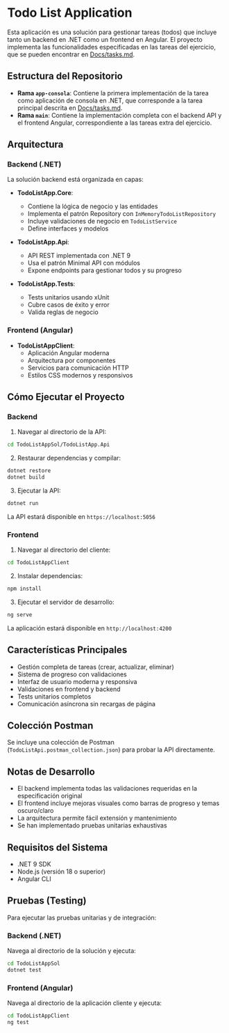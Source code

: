 # Todo List Application

Esta aplicación es una solución para gestionar tareas (todos) que incluye tanto un backend en .NET como un frontend en Angular. El proyecto implementa las funcionalidades especificadas en las tareas del ejercicio, que se pueden encontrar en [Docs/tasks.md](Docs/tasks.md).

## Estructura del Repositorio

- **Rama `app-consola`**: Contiene la primera implementación de la tarea como aplicación de consola en .NET, que corresponde a la tarea principal descrita en [Docs/tasks.md](Docs/tasks.md).
- **Rama `main`**: Contiene la implementación completa con el backend API y el frontend Angular, correspondiente a las tareas extra del ejercicio.

## Arquitectura

### Backend (.NET)

La solución backend está organizada en capas:

- **TodoListApp.Core**:

  - Contiene la lógica de negocio y las entidades
  - Implementa el patrón Repository con `InMemoryTodoListRepository`
  - Incluye validaciones de negocio en `TodoListService`
  - Define interfaces y modelos

- **TodoListApp.Api**:

  - API REST implementada con .NET 9
  - Usa el patrón Minimal API con módulos
  - Expone endpoints para gestionar todos y su progreso

- **TodoListApp.Tests**:
  - Tests unitarios usando xUnit
  - Cubre casos de éxito y error
  - Valida reglas de negocio

### Frontend (Angular)

- **TodoListAppClient**:
  - Aplicación Angular moderna
  - Arquitectura por componentes
  - Servicios para comunicación HTTP
  - Estilos CSS modernos y responsivos

## Cómo Ejecutar el Proyecto

### Backend

1. Navegar al directorio de la API:

```bash
cd TodoListAppSol/TodoListApp.Api
```

2. Restaurar dependencias y compilar:

```bash
dotnet restore
dotnet build
```

3. Ejecutar la API:

```bash
dotnet run
```

La API estará disponible en `https://localhost:5056`

### Frontend

1. Navegar al directorio del cliente:

```bash
cd TodoListAppClient
```

2. Instalar dependencias:

```bash
npm install
```

3. Ejecutar el servidor de desarrollo:

```bash
ng serve
```

La aplicación estará disponible en `http://localhost:4200`

## Características Principales

- Gestión completa de tareas (crear, actualizar, eliminar)
- Sistema de progreso con validaciones
- Interfaz de usuario moderna y responsiva
- Validaciones en frontend y backend
- Tests unitarios completos
- Comunicación asíncrona sin recargas de página

## Colección Postman

Se incluye una colección de Postman (`TodoListApi.postman_collection.json`) para probar la API directamente.

## Notas de Desarrollo

- El backend implementa todas las validaciones requeridas en la especificación original
- El frontend incluye mejoras visuales como barras de progreso y temas oscuro/claro
- La arquitectura permite fácil extensión y mantenimiento
- Se han implementado pruebas unitarias exhaustivas

## Requisitos del Sistema

- .NET 9 SDK
- Node.js (versión 18 o superior)
- Angular CLI

## Pruebas (Testing)

Para ejecutar las pruebas unitarias y de integración:

### Backend (.NET)

Navega al directorio de la solución y ejecuta:

```bash
cd TodoListAppSol
dotnet test
```

### Frontend (Angular)

Navega al directorio de la aplicación cliente y ejecuta:

```bash
cd TodoListAppClient
ng test
```
